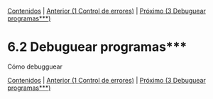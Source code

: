 [Contenidos](../Contenidos.md) \| [Anterior (1 Control de errores)](01_Error_checking.md) \| [Próximo (3 Debuguear programas***)](03_quesera.md)

# 6.2 Debuguear programas***

Cómo debugguear


[Contenidos](../Contenidos.md) \| [Anterior (1 Control de errores)](01_Error_checking.md) \| [Próximo (3 Debuguear programas***)](03_quesera.md)

